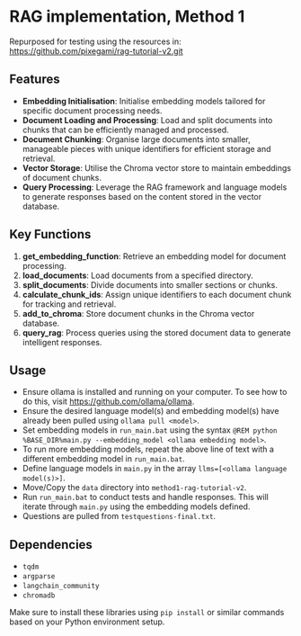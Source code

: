 # RAG implementation, Method 1
Repurposed for testing using the resources in:
<https://github.com/pixegami/rag-tutorial-v2.git>

## Features
- **Embedding Initialisation**: Initialise embedding models tailored for specific document processing needs.
- **Document Loading and Processing**: Load and split documents into chunks that can be efficiently managed and processed.
- **Document Chunking**: Organise large documents into smaller, manageable pieces with unique identifiers for efficient storage and retrieval.
- **Vector Storage**: Utilise the Chroma vector store to maintain embeddings of document chunks.
- **Query Processing**: Leverage the RAG framework and language models to generate responses based on the content stored in the vector database.

## Key Functions
1. **get_embedding_function**: Retrieve an embedding model for document processing.
2. **load_documents**: Load documents from a specified directory.
3. **split_documents**: Divide documents into smaller sections or chunks.
4. **calculate_chunk_ids**: Assign unique identifiers to each document chunk for tracking and retrieval.
5. **add_to_chroma**: Store document chunks in the Chroma vector database.
6. **query_rag**: Process queries using the stored document data to generate intelligent responses.

## Usage
- Ensure ollama is installed and running on your computer. To see how to do this, visit <https://github.com/ollama/ollama>.
- Ensure the desired language model(s) and embedding model(s) have already been pulled using `ollama pull <model>`.
- Set embedding models in `run_main.bat` using the syntax `@REM python %BASE_DIR%main.py --embedding_model <ollama embedding model>`.
- To run more embedding models, repeat the above line of text with a different embedding model in `run_main.bat`.
- Define language models in `main.py` in the array `llms=[<ollama language model(s)>]`.
- Move/Copy the `data` directory into `method1-rag-tutorial-v2`.
- Run `run_main.bat` to conduct tests and handle responses. This will iterate through `main.py` using the embedding models defined.
- Questions are pulled from `testquestions-final.txt`.

## Dependencies
- `tqdm`
- `argparse`
- `langchain_community`
- `chromadb`

Make sure to install these libraries using `pip install` or similar commands based on your Python environment setup.
